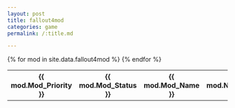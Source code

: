 ```yaml
---
layout: post
title: fallout4mod
categories: game
permalink: /:title.md

---
```


<table>
{% for mod in site.data.fallout4mod %}
<tr>
<th>{{ mod.Mod_Priority }}</th>
<th>{{ mod.Mod_Status }}</th>
<th>{{ mod.Mod_Name }}</th>
<th>{{ mod.Nexus_ID }}</th>
</tr>
{% endfor %}
</table>
